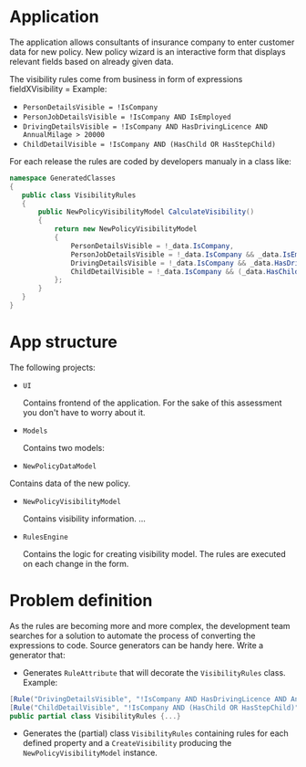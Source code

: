 # Application
The application allows consultants of insurance company to enter customer data for new policy. New policy wizard is an interactive form that displays relevant fields based on already given data.

The visibility rules come from business in form of expressions fieldXVisibility = <expression>
Example:

- `PersonDetailsVisible = !IsCompany`
- `PersonJobDetailsVisible = !IsCompany AND IsEmployed`
- `DrivingDetailsVisible = !IsCompany AND HasDrivingLicence AND AnnualMilage > 20000`
- `ChildDetailVisible = !IsCompany AND (HasChild OR HasStepChild)`

 For each release the rules are coded by developers manualy in a class like:
  
 ``` csharp
namespace GeneratedClasses
{
    public class VisibilityRules
    {
        public NewPolicyVisibilityModel CalculateVisibility()
        {
            return new NewPolicyVisibilityModel
            {
                PersonDetailsVisible = !_data.IsCompany,
                PersonJobDetailsVisible = !_data.IsCompany && _data.IsEmployed,
                DrivingDetailsVisible = !_data.IsCompany && _data.HasDrivingLicence && _data.AnnualMilage > 20000,
                ChildDetailVisible = !_data.IsCompany && (_data.HasChild || _data.HasStepChild)
            };
        }
    }
}
 ```
# App structure
The following projects:
- `UI`
  
  Contains frontend of the application. For the sake of this assessment you don't have to worry about it.
- `Models`
  
  Contains two models:
 - `NewPolicyDataModel`
 
  Contains data of the new policy.
 - `NewPolicyVisibilityModel`
 
   Contains visibility information.
  ...
- `RulesEngine`
  
  Contains the logic for creating visibility model. The rules are executed on each change in the form.
# Problem definition
As the rules are becoming more and more complex, the development team searches for a solution to automate the process of converting the expressions to code.
Source generators can be handy here. Write a generator that:
- Generates `RuleAttribute` that will decorate the `VisibilityRules` class. Example:
 ``` csharp
 [Rule("DrivingDetailsVisible", "!IsCompany AND HasDrivingLicence AND AnnualMilage > 20000")
 [Rule("ChildDetailVisible", "!IsCompany AND (HasChild OR HasStepChild)")
 public partial class VisibilityRules {...}
 ```
- Generates the (partial) class `VisibilityRules` containing rules for each defined property and a `CreateVisibility` producing the `NewPolicyVisibilityModel` instance.
